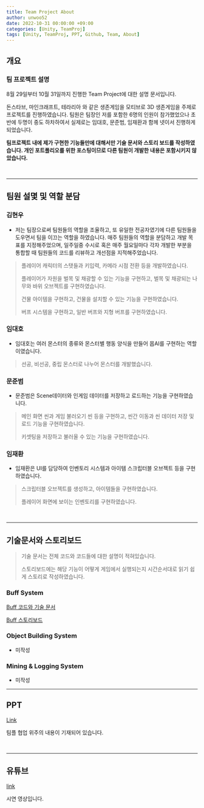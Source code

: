 ```yaml
---
title: Team Project About
author: unwoo52
date: 2022-10-31 00:00:00 +09:00
categories: [Unity, TeamProj]
tags: [Unity, TeamProj, PPT, Github, Team, About]
---
```



## 개요

### 팀 프로젝트 설명

8월 29일부터 10월 31일까지 진행한 Team Project에 대한 설명 문서입니다.

돈스타브, 마인크래프트, 테라리아 와 같은 생존게임을 모티브로 3D 생존게임을 주제로 프로젝트를 진행하였습니다. 팀원은 팀장인 저를 포함한 6명의 인원이 참가했었으나 초반에 두명이 중도 하차하여서 실제로는 임대호, 문준범, 임재환과 함께 넷이서 진행하게 되었습니다.

**팀프로젝트 내에 제가 구현한 기능들만에 대해서만 기술 문서와 스토리 보드를 작성하였습니다. 개인 포트폴리오를 위한 포스팅이므로 다른 팀원이 개발한 내용은 포함시키지 않았습니다.**

<br>

**********

## 팀원 설몇 및 역할 분담

### 김현우

- 저는 팀장으로써 팀원들의 역할을 조율하고, 또 유일한 전공자였기에 다른 팀원들을 도우면서 팀을 이끄는 역할을 하였습니다. 매주 팀원들의 역할을 분담하고 개발 목표를 지정해주었으며, 일주일중 수시로 혹은 매주 월요일마다 각자 개발한 부분을 통합할 때 팀원들의 코드를 리뷰하고 개선점을 지적해주었습니다.

> 플레이어 캐릭터의 스탯들과 키입력, 카메라 시점 전환 등을 개발하였습니다.
>
> 플레이어가 자원을 벌목 및 채광할 수 있는 기능을 구현하고, 벌목 및 채광되는 나무와 바위 오브젝트를 구현하였습니다.
>
> 건물 아이템을 구현하고, 건물을 설치할 수 있는 기능을 구현하였습니다.
>
> 버프 시스템을 구현하고, 일반 버프와 지형 버프를 구현하였습니다.

### 임대호

- 임대호는 여러 몬스터의 종류와 몬스터별 행동 양식을 만들어 몹AI를 구현하는 역할이였습니다.

> 선공, 비선공, 중립 몬스터로 나누어 몬스터를 개발했습니다.

### 문준범

- 문준범은 Scene데이터와 인게임 데이터를 저장하고 로드하는 기능을 구현하였습니다.

> 메인 화면 씬과 게임 불러오기 씬 등을 구현하고, 씬간 이동과 씬 데이터 저장 및 로드 기능을 구현하였습니다.
>
> 키셋팅을 저장하고 불러올 수 있는 기능을 구현하였습니다.

### 임재환

- 임재환은 UI를 담당하여 인벤토리 시스템과 아이템 스크립터블 오브젝트 등을 구현하였습니다.

> 스크립터블 오브젝트를 생성하고, 아이템들을 구현하였습니다.
>
> 플레이어 화면에 보이는 인벤토리를 구현하였습니다.

<br>

**********

## 기술문서와 스토리보드

> 기술 문서는 전체 코드와 코드들에 대한 설명이 적혀있습니다.
> 
> 스토리보드에는 해당 기능이 어떻게 게임에서 실행되는지 시간순서대로 읽기 쉽게 스토리로 작성하였습니다.

### Buff System

[Buff 코드와 기술 문서](https://unwoo52.github.io/posts/Team-Project-%EA%B8%B0%EC%88%A0%EB%AC%B8%EC%84%9C-Buff-%EA%B8%B0%EB%8A%A5/)

[Buff 스토리보드](https://unwoo52.github.io/posts/Team-Project-%EC%8A%A4%ED%86%A0%EB%A6%AC%EB%B3%B4%EB%93%9C-Buff-%EA%B8%B0%EB%8A%A5/)

### Object Building System

- 미작성

### Mining \& Logging System 

- 미작성

**********

## PPT

[Link](https://unwoo52.github.io/posts/Team-Project-PPT/)

팀플 협업 위주의 내용이 기재되어 있습니다.


<br>

**********

## 유튜브

[link](https://youtu.be/XYon_3MIK5E)

시연 영상입니다.
